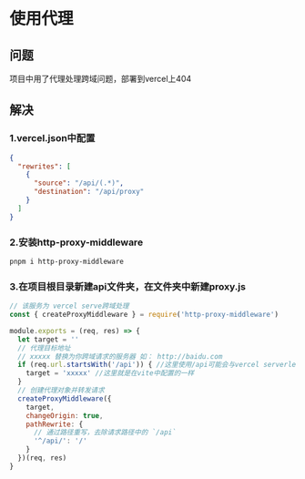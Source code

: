 # 使用代理

## 问题
项目中用了代理处理跨域问题，部署到vercel上404

## 解决
### 1.vercel.json中配置
```json
{
  "rewrites": [
    {
      "source": "/api/(.*)",
      "destination": "/api/proxy"
    }
  ]
}
```

### 2.安装http-proxy-middleware
```bash
pnpm i http-proxy-middleware
```

### 3.在项目根目录新建api文件夹，在文件夹中新建proxy.js
```js
// 该服务为 vercel serve跨域处理
const { createProxyMiddleware } = require('http-proxy-middleware')

module.exports = (req, res) => {
  let target = ''
  // 代理目标地址
  // xxxxx 替换为你跨域请求的服务器 如： http://baidu.com
  if (req.url.startsWith('/api')) { //这里使用/api可能会与vercel serverless 的 api 路径冲突，根据接口进行调整
    target = 'xxxxx' //这里就是在vite中配置的一样
  }
  // 创建代理对象并转发请求
  createProxyMiddleware({
    target,
    changeOrigin: true,
    pathRewrite: {
      // 通过路径重写，去除请求路径中的 `/api`
      '^/api/': '/'
    }
  })(req, res)
}
```
